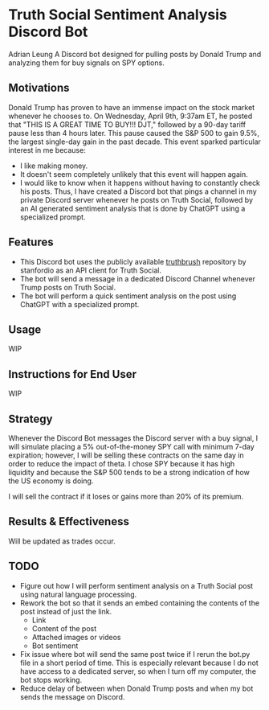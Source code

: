 # Truth Social Sentiment Analysis Discord Bot
Adrian Leung
A Discord bot designed for pulling posts by Donald Trump and analyzing them for buy signals on SPY options.

## Motivations
Donald Trump has proven to have an immense impact on the stock market whenever he chooses to. On Wednesday, April 9th, 9:37am ET, he posted that "THIS IS A GREAT TIME TO BUY!!! DJT," followed by a 90-day tariff pause less than 4 hours later. This pause caused the S&P 500 to gain 9.5%, the largest single-day gain in the past decade. This event sparked particular interest in me because:
- I like making money.
- It doesn't seem completely unlikely that this event will happen again.
- I would like to know when it happens without having to constantly check his posts.
Thus, I have created a Discord bot that pings a channel in my private Discord server whenever he posts on Truth Social, followed by an AI generated sentiment analysis that is done by ChatGPT using a specialized prompt.

## Features
- This Discord bot uses the publicly available [truthbrush](<https://github.com/stanfordio/truthbrush>) repository by stanfordio as an API client for Truth Social.
- The bot will send a message in a dedicated Discord Channel whenever Trump posts on Truth Social.
- The bot will perform a quick sentiment analysis on the post using ChatGPT with a specialized prompt.

## Usage
WIP

## Instructions for End User
WIP

## Strategy
Whenever the Discord Bot messages the Discord server with a buy signal, I will simulate placing a 5% out-of-the-money SPY call with minimum 7-day expiration; however, I will be selling these contracts on the same day in order to reduce the impact of theta. I chose SPY because it has high liquidity and because the S&P 500 tends to be a strong indication of how the US economy is doing.

I will sell the contract if it loses or gains more than 20% of its premium.

## Results & Effectiveness
Will be updated as trades occur.

## TODO
- Figure out how I will perform sentiment analysis on a Truth Social post using natural language processing.
- Rework the bot so that it sends an embed containing the contents of the post instead of just the link.
    - Link
    - Content of the post
    - Attached images or videos
    - Bot sentiment
- Fix issue where bot will send the same post twice if I rerun the bot.py file in a short period of time. This is especially relevant because I do not have access to a dedicated server, so when I turn off my computer, the bot stops working.
- Reduce delay of between when Donald Trump posts and when my bot sends the message on Discord.